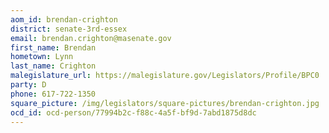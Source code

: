 ```yaml
---
aom_id: brendan-crighton
district: senate-3rd-essex
email: brendan.crighton@masenate.gov
first_name: Brendan
hometown: Lynn
last_name: Crighton
malegislature_url: https://malegislature.gov/Legislators/Profile/BPC0
party: D
phone: 617-722-1350
square_picture: /img/legislators/square-pictures/brendan-crighton.jpg
ocd_id: ocd-person/77994b2c-f88c-4a5f-bf9d-7abd1875d8dc
---
```

